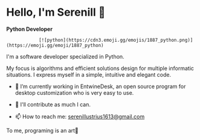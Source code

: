 # Hello, I'm Serenill 👋

**Python Developer** 

                [![python](https://cdn3.emoji.gg/emojis/1887_python.png)](https://emoji.gg/emoji/1887_python)

I'm a software developer specialized in Python. 

My focus is algorithms and efficient solutions design for multiple informatic situations. I express myself in a simple, intuitive and elegant code.

- 🌱 I’m currently working in EntwineDesk, an open source program for desktop customization who is very easy to use.  

- 💞️ I'll contribute as much I can.  

- 📫 How to reach me: serenillustrius1613@gmail.com

To me, programing is an art🎨

